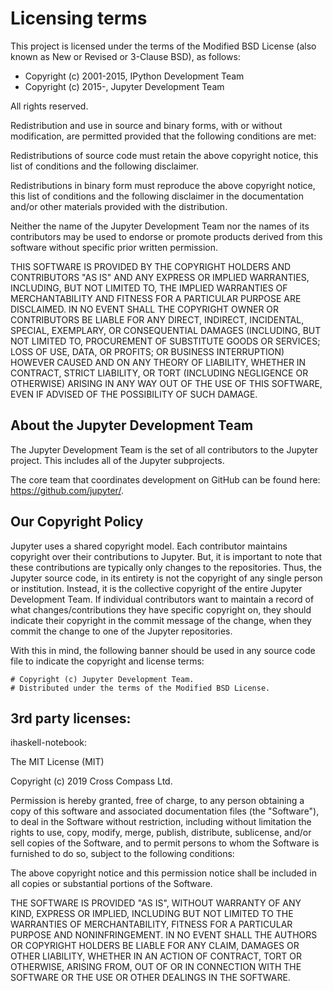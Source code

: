 # Licensing terms

This project is licensed under the terms of the Modified BSD License
(also known as New or Revised or 3-Clause BSD), as follows:

- Copyright (c) 2001-2015, IPython Development Team
- Copyright (c) 2015-, Jupyter Development Team

All rights reserved.

Redistribution and use in source and binary forms, with or without
modification, are permitted provided that the following conditions are met:

Redistributions of source code must retain the above copyright notice, this
list of conditions and the following disclaimer.

Redistributions in binary form must reproduce the above copyright notice, this
list of conditions and the following disclaimer in the documentation and/or
other materials provided with the distribution.

Neither the name of the Jupyter Development Team nor the names of its
contributors may be used to endorse or promote products derived from this
software without specific prior written permission.

THIS SOFTWARE IS PROVIDED BY THE COPYRIGHT HOLDERS AND CONTRIBUTORS "AS IS" AND
ANY EXPRESS OR IMPLIED WARRANTIES, INCLUDING, BUT NOT LIMITED TO, THE IMPLIED
WARRANTIES OF MERCHANTABILITY AND FITNESS FOR A PARTICULAR PURPOSE ARE
DISCLAIMED.  IN NO EVENT SHALL THE COPYRIGHT OWNER OR CONTRIBUTORS BE LIABLE
FOR ANY DIRECT, INDIRECT, INCIDENTAL, SPECIAL, EXEMPLARY, OR CONSEQUENTIAL
DAMAGES (INCLUDING, BUT NOT LIMITED TO, PROCUREMENT OF SUBSTITUTE GOODS OR
SERVICES; LOSS OF USE, DATA, OR PROFITS; OR BUSINESS INTERRUPTION) HOWEVER
CAUSED AND ON ANY THEORY OF LIABILITY, WHETHER IN CONTRACT, STRICT LIABILITY,
OR TORT (INCLUDING NEGLIGENCE OR OTHERWISE) ARISING IN ANY WAY OUT OF THE USE
OF THIS SOFTWARE, EVEN IF ADVISED OF THE POSSIBILITY OF SUCH DAMAGE.

## About the Jupyter Development Team

The Jupyter Development Team is the set of all contributors to the Jupyter project.
This includes all of the Jupyter subprojects.

The core team that coordinates development on GitHub can be found here:
https://github.com/jupyter/.

## Our Copyright Policy

Jupyter uses a shared copyright model. Each contributor maintains copyright
over their contributions to Jupyter. But, it is important to note that these
contributions are typically only changes to the repositories. Thus, the Jupyter
source code, in its entirety is not the copyright of any single person or
institution.  Instead, it is the collective copyright of the entire Jupyter
Development Team.  If individual contributors want to maintain a record of what
changes/contributions they have specific copyright on, they should indicate
their copyright in the commit message of the change, when they commit the
change to one of the Jupyter repositories.

With this in mind, the following banner should be used in any source code file
to indicate the copyright and license terms:

    # Copyright (c) Jupyter Development Team.
    # Distributed under the terms of the Modified BSD License.

## 3rd party licenses:

ihaskell-notebook:

The MIT License (MIT)

Copyright (c) 2019 Cross Compass Ltd.

Permission is hereby granted, free of charge, to any person obtaining a copy
of this software and associated documentation files (the "Software"), to deal
in the Software without restriction, including without limitation the rights
to use, copy, modify, merge, publish, distribute, sublicense, and/or sell
copies of the Software, and to permit persons to whom the Software is
furnished to do so, subject to the following conditions:

The above copyright notice and this permission notice shall be included in
all copies or substantial portions of the Software.

THE SOFTWARE IS PROVIDED "AS IS", WITHOUT WARRANTY OF ANY KIND, EXPRESS OR
IMPLIED, INCLUDING BUT NOT LIMITED TO THE WARRANTIES OF MERCHANTABILITY,
FITNESS FOR A PARTICULAR PURPOSE AND NONINFRINGEMENT. IN NO EVENT SHALL THE
AUTHORS OR COPYRIGHT HOLDERS BE LIABLE FOR ANY CLAIM, DAMAGES OR OTHER
LIABILITY, WHETHER IN AN ACTION OF CONTRACT, TORT OR OTHERWISE, ARISING FROM,
OUT OF OR IN CONNECTION WITH THE SOFTWARE OR THE USE OR OTHER DEALINGS IN
THE SOFTWARE.
